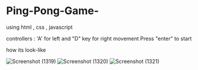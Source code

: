 # Ping-Pong-Game-
using html , css , javascript

controllers :  'A'  for left and "D" key for right movement
Press "enter" to start

how its look-like


![Screenshot (1319)](https://user-images.githubusercontent.com/96402850/225018694-e1864afc-b3f8-4562-a330-abece1e9a788.png)
![Screenshot (1320)](https://user-images.githubusercontent.com/96402850/225018700-943d5de1-5095-4047-9462-0d41d6c66676.png)
![Screenshot (1321)](https://user-images.githubusercontent.com/96402850/225018710-8802ea17-38fd-4810-9f69-84c62016839b.png)
